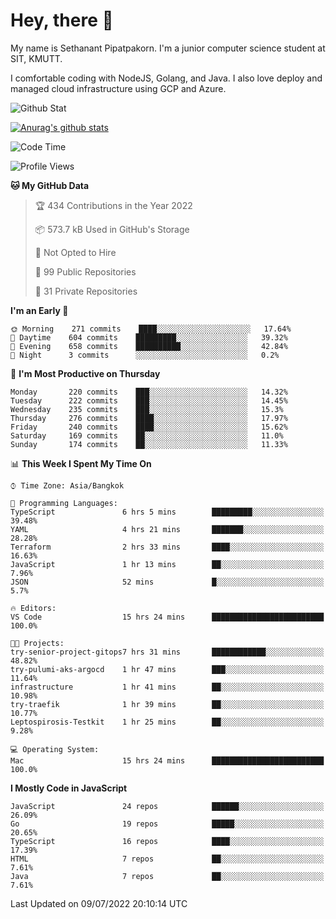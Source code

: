 # Hey, there 🙌
My name is Sethanant Pipatpakorn. I'm a junior computer science student at SIT, KMUTT.

I comfortable coding with NodeJS, Golang, and Java. I also love deploy and managed cloud infrastructure using GCP and Azure.

![Github Stat](https://github-profile-summary-cards.vercel.app/api/cards/profile-details?username=thetkpark&theme=dracula)

[![Anurag's github stats](https://github-readme-stats.vercel.app/api?username=thetkpark&count_private=true&show_icons=true&theme=tokyonight)](https://github.com/anuraghazra/github-readme-stats)

<!--START_SECTION:waka-->
![Code Time](http://img.shields.io/badge/Code%20Time-0%20secs-blue)

![Profile Views](http://img.shields.io/badge/Profile%20Views-0-blue)

**🐱 My GitHub Data** 

> 🏆 434 Contributions in the Year 2022
 > 
> 📦 573.7 kB Used in GitHub's Storage 
 > 
> 🚫 Not Opted to Hire
 > 
> 📜 99 Public Repositories 
 > 
> 🔑 31 Private Repositories  
 > 
**I'm an Early 🐤** 

```text
🌞 Morning    271 commits    ████░░░░░░░░░░░░░░░░░░░░░   17.64% 
🌆 Daytime    604 commits    █████████░░░░░░░░░░░░░░░░   39.32% 
🌃 Evening    658 commits    ██████████░░░░░░░░░░░░░░░   42.84% 
🌙 Night      3 commits      ░░░░░░░░░░░░░░░░░░░░░░░░░   0.2%

```
📅 **I'm Most Productive on Thursday** 

```text
Monday       220 commits    ███░░░░░░░░░░░░░░░░░░░░░░   14.32% 
Tuesday      222 commits    ███░░░░░░░░░░░░░░░░░░░░░░   14.45% 
Wednesday    235 commits    ███░░░░░░░░░░░░░░░░░░░░░░   15.3% 
Thursday     276 commits    ████░░░░░░░░░░░░░░░░░░░░░   17.97% 
Friday       240 commits    ████░░░░░░░░░░░░░░░░░░░░░   15.62% 
Saturday     169 commits    ██░░░░░░░░░░░░░░░░░░░░░░░   11.0% 
Sunday       174 commits    ██░░░░░░░░░░░░░░░░░░░░░░░   11.33%

```


📊 **This Week I Spent My Time On** 

```text
⌚︎ Time Zone: Asia/Bangkok

💬 Programming Languages: 
TypeScript               6 hrs 5 mins        █████████░░░░░░░░░░░░░░░░   39.48% 
YAML                     4 hrs 21 mins       ███████░░░░░░░░░░░░░░░░░░   28.28% 
Terraform                2 hrs 33 mins       ████░░░░░░░░░░░░░░░░░░░░░   16.63% 
JavaScript               1 hr 13 mins        ██░░░░░░░░░░░░░░░░░░░░░░░   7.96% 
JSON                     52 mins             █░░░░░░░░░░░░░░░░░░░░░░░░   5.7%

🔥 Editors: 
VS Code                  15 hrs 24 mins      █████████████████████████   100.0%

🐱‍💻 Projects: 
try-senior-project-gitops7 hrs 31 mins       ████████████░░░░░░░░░░░░░   48.82% 
try-pulumi-aks-argocd    1 hr 47 mins        ███░░░░░░░░░░░░░░░░░░░░░░   11.64% 
infrastructure           1 hr 41 mins        ██░░░░░░░░░░░░░░░░░░░░░░░   10.98% 
try-traefik              1 hr 39 mins        ██░░░░░░░░░░░░░░░░░░░░░░░   10.77% 
Leptospirosis-Testkit    1 hr 25 mins        ██░░░░░░░░░░░░░░░░░░░░░░░   9.28%

💻 Operating System: 
Mac                      15 hrs 24 mins      █████████████████████████   100.0%

```

**I Mostly Code in JavaScript** 

```text
JavaScript               24 repos            ██████░░░░░░░░░░░░░░░░░░░   26.09% 
Go                       19 repos            █████░░░░░░░░░░░░░░░░░░░░   20.65% 
TypeScript               16 repos            ████░░░░░░░░░░░░░░░░░░░░░   17.39% 
HTML                     7 repos             ██░░░░░░░░░░░░░░░░░░░░░░░   7.61% 
Java                     7 repos             ██░░░░░░░░░░░░░░░░░░░░░░░   7.61%

```



 Last Updated on 09/07/2022 20:10:14 UTC
<!--END_SECTION:waka-->
